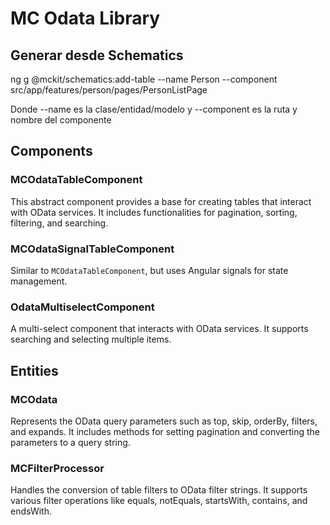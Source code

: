 # MC Odata Library

## Generar desde Schematics

ng g @mckit/schematics:add-table --name Person --component src/app/features/person/pages/PersonListPage

Donde --name es la clase/entidad/modelo
y --component es la ruta y nombre del componente

## Components

### MCOdataTableComponent

This abstract component provides a base for creating tables that interact with OData services. It includes functionalities for pagination, sorting, filtering, and searching.

### MCOdataSignalTableComponent

Similar to `MCOdataTableComponent`, but uses Angular signals for state management.

### OdataMultiselectComponent

A multi-select component that interacts with OData services. It supports searching and selecting multiple items.

## Entities

### MCOdata

Represents the OData query parameters such as top, skip, orderBy, filters, and expands. It includes methods for setting pagination and converting the parameters to a query string.

### MCFilterProcessor

Handles the conversion of table filters to OData filter strings. It supports various filter operations like equals, notEquals, startsWith, contains, and endsWith.
